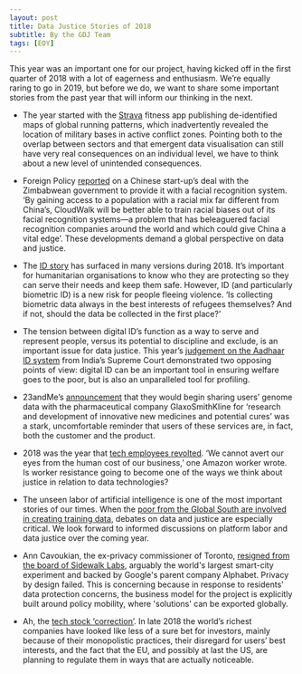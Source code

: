 ```yaml
---
layout: post
title: Data Justice Stories of 2018 
subtitle: By the GDJ Team
tags: [EOY]
---
```


This year was an important one for our project, having kicked off in the first quarter of 2018 with a lot of eagerness and enthusiasm. We’re equally raring to go in 2019, but before we do, we want to share some important stories from the past year that will inform our thinking in the next.

- The year started with the [Strava](https://www.theguardian.com/world/2018/jan/28/fitness-tracking-app-gives-away-location-of-secret-us-army-bases) fitness app publishing de-identified maps of global running patterns, which inadvertently revealed the location of military bases in active conflict zones. Pointing both to the overlap between sectors and that emergent data visualisation can still have very real consequences on an individual level, we have to think about a new level of unintended consequences.  

- Foreign Policy [reported](https://foreignpolicy.com/2018/07/24/beijings-big-brother-tech-needs-african-faces/) on a Chinese start-up’s deal with the Zimbabwean government to provide it with a facial recognition system. ‘By gaining access to a population with a racial mix far different from China’s, CloudWalk will be better able to train racial biases out of its facial recognition systems—a problem that has beleaguered facial recognition companies around the world and which could give China a vital edge’. These developments demand a global perspective on data and justice.

- The [ID story](https://www.wired.co.uk/article/united-nations-refugees-biometric-database-rohingya-myanmar-bangladesh) has surfaced in many versions during 2018. It’s important for humanitarian organisations to know who they are protecting so they can serve their needs and keep them safe. However, ID (and particularly biometric ID) is a new risk for people fleeing violence. ‘Is collecting biometric data always in the best interests of refugees themselves? And if not, should the data be collected in the first place?’

- The tension between digital ID’s function as a way to serve and represent people, versus its potential to discipline and exclude, is an important issue for data justice. This year’s [judgement on the Aadhaar ID system]( https://www.huffingtonpost.in/2018/09/25/what-is-the-aadhaar-judgement-of-the-supreme-court-about_a_23538865/) from India’s Supreme Court demonstrated two opposing points of view: digital ID can be an important tool in ensuring welfare goes to the poor, but is also an unparalleled tool for profiling.

- 23andMe’s [announcement](https://motherboard.vice.com/en_us/article/xwkaz3/23andme-sold-access-to-your-dna-library-to-big-pharma-but-you-can-opt-out) that they would begin sharing users’ genome data with the pharmaceutical company GlaxoSmithKline for ‘research and development of innovative new medicines and potential cures’ was a stark, uncomfortable reminder that users of these services are, in fact, both the customer and the product.
 
- 2018 was the year that [tech employees revolted](https://www.vox.com/technology/2018/10/18/17989482/google-amazon-employee-ethics-contracts). ‘We cannot avert our eyes from the human cost of our business,’ one Amazon worker wrote. Is worker resistance going to become one of the ways we think about justice in relation to data technologies?

- The unseen labor of artificial intelligence is one of the most important stories of our times. When the [poor from the Global South are involved in creating training data](https://www.bbc.com/news/technology-46055595), debates on data and justice are especially critical. We look forward to informed discussions on platform labor and data justice over the coming year.

- Ann Cavoukian, the ex-privacy commissioner of Toronto, [resigned from the board of Sidewalk Labs](https://gizmodo.com/privacy-expert-resigns-from-alphabet-backed-smart-city-1829934748), arguably the world's largest smart-city experiment and backed by Google's parent company Alphabet. Privacy by design failed. This is concerning because in response to residents' data protection concerns, the business model for the project is explicitly built around policy mobility, where 'solutions' can be exported globally.
 
- Ah, the [tech stock ‘correction’](https://www.nytimes.com/2018/11/19/business/tech-stocks-markets-slump.html). In late 2018 the world’s richest companies have looked like less of a sure bet for investors, mainly because of their monopolistic practices, their disregard for users’ best interests, and the fact that the EU, and possibly at last the US, are planning to regulate them in ways that are actually noticeable.
